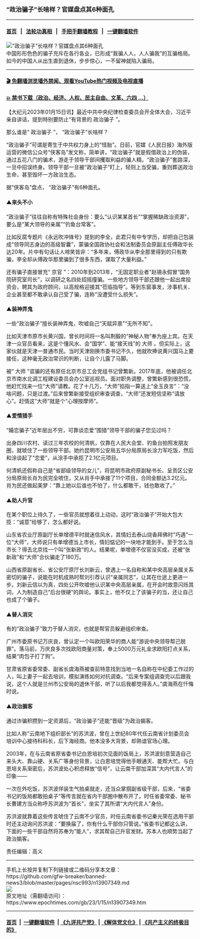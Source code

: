 ### “政治骗子”长啥样？官媒盘点其6种面孔
------------------------

#### [首页](https://github.com/gfw-breaker/banned-news3/blob/master/README.md) &nbsp;&nbsp;|&nbsp;&nbsp; [法轮功真相](https://github.com/begood0513/basic/blob/master/README.md)  &nbsp;&nbsp;|&nbsp;&nbsp; [手把手翻墙教程](https://github.com/gfw-breaker/guides/wiki)  &nbsp;&nbsp;|&nbsp;&nbsp; [一键翻墙软件](https://github.com/gfw-breaker/nogfw/blob/master/README.md)  



<div><img alt="“政治骗子”长啥样？官媒盘点其6种面孔" class="attachment-djy_600_400 size-djy_600_400 wp-post-image" src="https://i.epochtimes.com/assets/uploads/2016/09/Fotolia.com_-1024x768-600x400.jpg"/>
<div class="caption">
 中国形形色色的骗子充斥在各行各业，已形成“我骗人人，人人骗我”的互骗格局。如今的中国人从出生直到退休，步步惊心，一不留神就陷入骗局。
</div></div><hr/>

#### [ 🎬  免翻墙浏览墙外禁闻、观看YouTube热门视频及电视直播](https://github.com/gfw-breaker/HelloWorld)

#### [ 💥  禁书下载（政治、经济、人权、民主自由、文革、六四 ...）](https://github.com/gfw-breaker/books/blob/master/README.md)

<div><p>
 【大纪元2023年01月15日讯】最近中共中央纪律检查委员会开全体大会，习近平亲自讲话，提到特别要防止“有背景的
 <ok href="https://www.epochtimes.com/gb/tag/%E6%94%BF%E6%B2%BB%E9%AA%97%E5%AD%90.html">
  政治骗子
 </ok>
 ”。
</p>
<p>
 那么谁是“
 <ok href="https://www.epochtimes.com/gb/tag/%E6%94%BF%E6%B2%BB%E9%AA%97%E5%AD%90.html">
  政治骗子
 </ok>
 ”， “政治骗子”长啥样？
</p>
<p>
 “政治骗子”可谓是寄生于中共权力身上的“怪胎”。日前，官媒《人民日报》海外版运营的微信公众号“侠客岛”发文称，简单讲，“政治骗子”就是假借政治上的伪装，通过五花八门的骗术，游走于领导干部间攫取利益的骗人精。“政治骗子”套路深，一旦中招误终身。领导干部一旦被“政治骗子”盯上，轻则上当受骗，重则葬送政治生命，甚至毁坏一方政治生态。
</p>
<p>
 据“侠客岛”盘点， “政治骗子”有6种面孔。
</p>
<h4>
 ▲来头不小
</h4>
<p>
 “政治骗子”往往自称有特殊社会身份：要么“认识某某首长”“掌握稀缺政治资源”，要么是“某大领导的亲属”“钓鱼台常客”。
</p>
<p>
 比如反腐专题片《永远吹冲锋号》提到的李全，此君只有中专学历，却把自己包装成“领导同志身边的高级智囊”，蒙骗全国政协社会和法制委员会原副主任傅政华长达20年。片中有句话让人啼笑皆非：“多年来，傅政华从李全那里得到的只有欺骗，李全却从傅政华那里骗到了很多东西，谋取了大量利益。”
</p>
<p>
 还有骗子直接冒充“
 <ok href="https://www.epochtimes.com/gb/tag/%E4%BA%AC%E5%AE%98.html">
  京官
 </ok>
 ”：2010年到2013年，“无固定职业者”赵锡永假冒“国务院研究室司长”，以调研之名四处招摇撞骗。一些地方领导干部还跟他一起出席投资会，聘其为政府顾问，以高规格迎接其“莅临指导”。等到东窗事发，涉事机关、企业甚至都不敢承认自己受了骗，连称“没遭受什么损失”。
</p>
<h4>
 ▲装神弄鬼
</h4>
<p>
 一些“政治骗子”擅长装神弄鬼，吹嘘自己“天赋异禀”“无所不知”。
</p>
<p>
 比如天津市原市长黄兴国，曾长时间将一名叫荆毅的“神秘人物”奉为座上宾。在天津一众官员看来，这是个懂风水、会“国学”、能“接天线”的
 <ok href="https://www.epochtimes.com/gb/tag/%E5%A4%A7%E5%B8%88.html">
  大师
 </ok>
 。但实际上，这家伙就是天津一普通市民。当时天津刚换市委书记不久，他就吹捧说黄兴国马上要接任，这种毫无政治常识的判断，让自个儿露了马脚。
</p>
<p>
 被“
 <ok href="https://www.epochtimes.com/gb/tag/%E5%A4%A7%E5%B8%88.html">
  大师
 </ok>
 ”诓骗的还有原任北京市总工会党组书记曾繁新。2017年底，他被调任北京市南水北调工程建设委员会办公室巡视员。面对职务调整，曾繁新感到很恐慌，他赶忙找来一位“大师”请教。花了十几万，“大师”掐指一算送上“金玉良言”：“没啥问题，只是过渡。”后来曾繁新接受组织审查调查，“大师”还发短信坚称“请放心”。赶情这“大师”就是个“心理按摩师”。
</p>
<h4>
 ▲爱情猎手
</h4>
<p>
 “婚恋骗子”近年层出不穷，可靠谈恋爱“围猎”领导干部的骗子您见过吗？
</p>
<p>
 出身四川农村、读过三年农校的何清帆，仅靠在人民大会堂、钓鱼台拍照发朋友圈，就唬住了一些领导干部。她约昆明市公安局五华分局原局长涂力军吃饭，然后和涂谈起了“恋爱”，从涂手中承揽了2.1亿元项目。
</p>
<p>
 何清帆还假称自己是“省部级领导的女儿”，将昆明市政府原副秘书长、呈贡区公安分局原局长肖为民完全唬住，又从肖手中承接了11个项目，合同金额达3.2亿元。肖为民还做起美梦：“靠上她以后谁也不怕了，什么都敢干，钱也敢收了。”
</p>
<h4>
 ▲助人升官
</h4>
<p>
 在某个职位上待久了，一些官员就想着往上动动，这时“政治骗子”开始大包大揽：“诚意”给够了，怎么都好说。
</p>
<p>
 山东省农业厅原副厅长单增德平时就迷信风水，其情妇去泰山烧香拜佛时“巧遇”一位“大师”，大师说只有单增德当上市长，情妇惦记的一块地才能到手。至于怎么当市长？得去北京找一个叫“张新政”的人。结果呢，单增德不仅官没买成，还被“张新政”和“大师”合伙骗走了180万。
</p>
<p>
 山西省原副省长、省公安厅原厅长刘新云，曾遇上一名自称和某中央高层亲属关系密切的骗子，说能在时机成熟时帮刘引荐认识“亲属同志”，让其在仕途上更进一步。刘新云信以为真，四处公开吹嘘他认识某中央高层亲属，在开会时故意闪烁其词，人为制造自己“后台很硬”的舆论。事实上，他不仅上了该骗子的当，还让自己也成了个骗子。
</p>
<h4>
 ▲替人消灾
</h4>
<p>
 有的“政治骗子”致力于替人消灾，也就是帮官员躲避组织审查。
</p>
<p>
 广州市委原书记万庆良，曾认定一个叫欧阳荣华的商人能“游说中央领导帮己脱罪”。落马前，万庆良多次找欧阳商量对策，奉上5000万元礼金求欧阳打点关系，结果“肉包子打了狗”。
</p>
<p>
 甘肃省原省委常委、副省长虞海燕被查前特意找到当地一名自称在中纪委工作过的人，叫上妻子一起去培训，模拟演练如何对抗调查。“后来专案组调查完以后跟我说，这个人就是兰州市公安局的退休干部，听了以后我都觉得丢人。”虞海燕在忏悔时说。
</p>
<h4>
 ▲政治掮客
</h4>
<p>
 通过诈骗积攒到一定资源后，“政治骗子”还能“晋级”为政治掮客。
</p>
<p>
 比如人称“云南地下组织部长”的苏洪波，曾在上世纪80年代任云南省计划委员会培训中心接待科科长，后下海经商。他本没多大背景，却熟谙官场心理。
</p>
<p>
 2003年，在与云南省原省委书记白恩培初次见面的饭局上，苏洪波刻意营造自己来头大、靠山硬、关系广等身份背景，让白恩培觉得他手眼通天、能帮大忙。与白恩培关系渐密后，苏洪波处心积虑释放“信号”，让云南干部加深其“大内代言人”的印象——
</p>
<p>
 一次在外吃饭，苏洪波佯装生气拍桌就走，还当众掌掴副省级干部，后来，“省委书记的饭局都敢拍桌子”等传言就在省内干部圈中散布开了。时任省委常委、秘书长曹建方当众称呼苏洪波为“首长”，坐实了其所谓“大内代言人”身份。
</p>
<p>
 苏洪波就靠着这些传言唬住了云南不少官员，时任云南省委书记秦光荣在选用干部时还主动询问苏洪波：“要换届了，你有什么干部你只管说。”省委书记都这么讲，下面的一些干部自然将苏奉为“能人”，求其帮自己升官发财。苏本人也顺势当起了政治掮客。
</p>
<p>
 责任编辑：高义
</p>
</div>
<hr/>
手机上长按并复制下列链接或二维码分享本文章：<br/>
https://github.com/gfw-breaker/banned-news3/blob/master/pages/nsc993/n13907349.md <br/>
<a href='https://github.com/gfw-breaker/banned-news3/blob/master/pages/nsc993/n13907349.md'><img src='https://github.com/gfw-breaker/banned-news3/blob/master/pages/nsc993/n13907349.md.png'/></a> <br/>
原文地址（需翻墙访问）：https://www.epochtimes.com/gb/23/1/15/n13907349.htm


------------------------
#### [首页](https://github.com/gfw-breaker/banned-news3/blob/master/README.md) &nbsp;|&nbsp; [一键翻墙软件](https://github.com/gfw-breaker/nogfw/blob/master/README.md) &nbsp;| [《九评共产党》](https://github.com/gfw-breaker/9ping.md/blob/master/README.md#九评之一评共产党是什么) | [《解体党文化》](https://github.com/gfw-breaker/jtdwh.md/blob/master/README.md) | [《共产主义的终极目的》](https://github.com/gfw-breaker/gczydzjmd.md/blob/master/README.md)


<img src='http://gfw-breaker.win/banned-news3/pages/nsc993/n13907349.md' width='0px' height='0px'/>